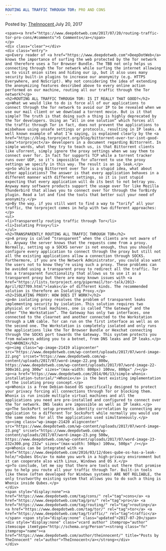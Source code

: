 ```yaml
---
ROUTING ALL TRAFFIC THROUGH TOR: PRO AND CONS
---
```

<article class="post-listing post-21415 post type-post status-publish format-standard has-post-thumbnail hentry  tag-cons tag-pro tag-routing tag-tor tag-traffic">
    <div class="post-inner">
        <span>Posted by: <a href="https://www.deepdotweb.com/author/theinnocent/" title="">TheInnocent </a></span>
    <span>July 20, 2017</span>
    
    <span><a href="https://www.deepdotweb.com/2017/07/20/routing-traffic-tor-pro-cons/#comments">5 Comments</a></span>
    </p>
    <div class="clear"></div>
    <div class="entry">
    <p>Every reader of <a href="https://www.deepdotweb.com">DeepDotWeb</a> knows the importance of surfing the web protected by the Tor network and therefore uses a Tor Browser Bundle. The TBB not only helps us connecting through the Tor network while surfing the internet allowing us to visit onion sites and hiding our ip, but it also uses many security built-in plugins to increase our anonymity (e.g. HTTPS Everywhere, and NoScript). Why not considering the idea of extending the anonymizing features described above to every online action performed on our machine, routing all our traffic through the Tor network?</p>
    <h2>ROUTING ALL TRAFFIC THROUGH TOR: IS IT REALLY THAT GOOD?</h2>
    <p>What we would like to do is force all of our applications to connect through the Tor network to avoid our IP to be revealed when we use our mail client or we download a torrent movie. But is it that simple? The truth is that doing such a thing is highly deprecated by the Tor developers. Using an “all in one solution” which forces all the traffic through Tor in fact, does not prevent the applications to misbehave using unsafe settings or protocols, resulting in IP leaks. A well known example of what I’m saying, is explained clearly by the <a href="https://blog.torproject.org/blog/bittorrent-over-tor-isnt-good-idea">torproject</a> developers in a document regarding Bittorrent. In simple words, what they try to teach us, is that Bittorrent clients like uTorrent, simply ignore the proxy settings when we say them to connect over Tor. In fact Tor supports TCP while a torrent tracker runs over UDP, so it’s impossible for uTorrent to use the proxy settings we specify in this way. The result is an ip leak.</p>
    <p>So while using Bittorrent over Tor is a stupid idea, what about other applications? The answer is that every application behaves in a different manner with different settings, so it is just stupid expecting that every application will do its best to not betray you. Anyway many software products support the usage over Tor like Mozilla Thunderbird that allows you to connect over Tor through the TorBirdy plugin. Read a lot and find the tools that better suit your need of anonymity.</p>
    <p>By the way, if you still want to find a way to “torify” all your traffic, the torproject comes in help with two different approaches:</p>
    <ul>
    <li>Transparently routing traffic through Tor</li>
    <li>Isolating Proxy</li>
    </ul>
    <h2>TRANSPARENTLY ROUTING ALL TRAFFIC THROUGH TOR</h2>
    <p>A proxy is called “transparent” when the clients are not aware of it. Anyway the server knows that the requests come from a proxy. Normally, setting up a SOCKS server is not enough, thus you should configure every application to connect through the proxy but still not all the existing applications allow a connection through SOCKS. Furthermore, if you are the Network Administrator, you could also want the users not to know they’re using such a proxy. These problems can be avoided using a transparent proxy to redirect all the traffic. Tor has a transparent functionality that allows us to use it as a transparent proxy but there are many known issues with <a href="https://lists.torproject.org/pipermail/tor-talk/2013-April/027709.html">leaks</a> of different kinds. The recommended solution is therefore an Isolating Proxy.</p>
    <h2>ISOLATING PROXY: HOW DOES IT WORK?</h2>
    <p>An isolating proxy resolves the problem of transparent leaks implementing security by isolation. This solution requires two physical or virtual machines, one is called “the Gateway” and the other “the Workstation”. The Gateway has only two interfaces, one connected to the clearnet and another connected to the Workstation through a LAN cable. Tor can run on the first interface as well as on the second one. The Workstation is completely isolated and only runs the applications like the Tor Browser Bundle or Hexchat connecting through the SOCKS port towards the Gateway. This system protects you from malwares adding you to a botnet, from DNS leaks and IP leaks.</p>
    <h2>WHONIX</h2>
    <p><img class="wp-image-21419 aligncenter" src="https://www.deepdotweb.com/wp-content/uploads/2017/07/word-image-22.png" srcset="https://www.deepdotweb.com/wp-content/uploads/2017/07/word-image-22.png 800w, https://www.deepdotweb.com/wp-content/uploads/2017/07/word-image-22-300x161.png 300w" sizes="(max-width: 800px) 100vw, 800px" /></p>
    <p><a href="https://www.deepdotweb.com/2014/06/13/simple-whonix-installation-tutorial/">Whonix</a> is the best existing implementation of the isolating proxy concept.</p>
    <p>Whonix is a free Debian-based OS specifically designed to protect your privacy forcing all connections through Tor or blocking them. Whonix is run inside multiple virtual machines and all the applications you need are pre-installed and configured to connect over the Tor network. DNS leaks are impossible as well as IP leaks.</p>
    <p>The SocksPort setup prevents identity correlation by connecting any application to a different Tor SocksPort while normally you would use the same nodes for all the applications used simultaneously.</p>
    <p><img class="wp-image-21420 aligncenter" src="https://www.deepdotweb.com/wp-content/uploads/2017/07/word-image-23.png" srcset="https://www.deepdotweb.com/wp-content/uploads/2017/07/word-image-23.png 500w, https://www.deepdotweb.com/wp-content/uploads/2017/07/word-image-23-232x300.png 232w" sizes="(max-width: 500px) 100vw, 500px" /></p>
    <p>Whonix can be integrated with <a href="https://www.deepdotweb.com/2016/03/12/does-qube-os-has-a-leak-hole/">Qubes OS</a> to make you work in a high-privacy environment but it can cooperate also with Linux, Windows and OS X.</p>
    <p>To conclude, let me say that there are tools out there that promise you to help you route all your traffic through Tor. Built-in tools like these (often developed for Windows systems) ARE NOT RELIABLE, the only trustworthy existing system that allows you to do such a thing is Whonix inside Qubes.</p>
    </div>
    <span style="display:none"><a href="https://www.deepdotweb.com/tag/cons/" rel="tag">cons</a> <a href="https://www.deepdotweb.com/tag/pro/" rel="tag">pro</a> <a href="https://www.deepdotweb.com/tag/routing/" rel="tag">routing</a> <a href="https://www.deepdotweb.com/tag/tor/" rel="tag">tor</a> <a href="https://www.deepdotweb.com/tag/traffic/" rel="tag">traffic</a></span> <span style="display:none" class="updated">2017-07-20</span>
    <div style="display:none" class="vcard author" itemprop="author" itemscope itemtype="http://schema.org/Person"><strong class="fn" itemprop="name"><a href="https://www.deepdotweb.com/author/theinnocent/" title="Posts by TheInnocent" rel="author">TheInnocent</a></strong></div>
    </div>
</article>

